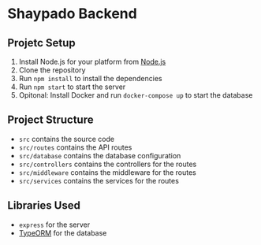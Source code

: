 # Shaypado Backend

## Projetc Setup

1. Install Node.js for your platform from [Node.js](https://nodejs.org/en/download/)
2. Clone the repository
3. Run `npm install` to install the dependencies
4. Run `npm start` to start the server
5. Opitonal: Install Docker and run `docker-compose up` to start the database

## Project Structure

- `src` contains the source code
- `src/routes` contains the API routes
- `src/database` contains the database configuration
- `src/controllers` contains the controllers for the routes
- `src/middleware` contains the middleware for the routes
- `src/services` contains the services for the routes

## Libraries Used

- `express` for the server
- [TypeORM](https://typeorm.io/) for the database
